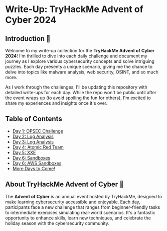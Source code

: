 # Write-Up: TryHackMe Advent of Cyber 2024

## Introduction 🖤

Welcome to my write-up collection for the **TryHackMe Advent of Cyber 2024**! I'm thrilled to dive into each daily challenge and document my journey as I explore various cybersecurity concepts and solve intriguing puzzles. Each day presents a unique scenario, giving me the chance to delve into topics like malware analysis, web security, OSINT, and so much more.

As I work through the challenges, I'll be updating this repository with detailed write-ups for each day. While the repo won't be public until after the event wraps up (to avoid spoiling the fun for others), I'm excited to share my experiences and insights once it's over.

## Table of Contents

- [Day 1: OPSEC Challenge](day1.md)
- [Day 2: Log Analysis](Day2.md)
- [Day 3: Log Analysis](Day3.md)
- [Day 4: Atomic Red Team](day4.md)
- [Day 5: XXE](day5.md)
- [Day 6: Sandboxes](day6.md)
- [Day 6: AWS Sandboxes](day7.md)
- [More Days to Come!](#)

## About TryHackMe Advent of Cyber 🎄

The **Advent of Cyber** is an annual event hosted by TryHackMe, designed to make learning cybersecurity accessible and enjoyable. Each day, participants face a new challenge that ranges from beginner-friendly tasks to intermediate exercises simulating real-world scenarios. It's a fantastic opportunity to enhance skills, learn new techniques, and celebrate the holiday season with the cybersecurity community.
